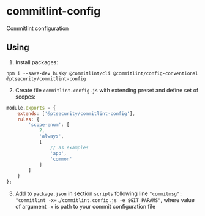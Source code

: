 # commitlint-config
Commitlint configuration

## Using
1. Install packages: 
```
npm i --save-dev husky @commitlint/cli @commitlint/config-conventional @ptsecurity/commitlint-config
```
2. Create file `commitlint.config.js` with extending preset and define set of scopes:
```javascript
module.exports = {
    extends: ['@ptsecurity/commitlint-config'],
    rules: {
        'scope-enum': [ 
            2,
            'always',
            [
                // as examples
                'app', 
                'common'
            ]
        ]
    }
};
```
3. Add to `package.json` in section `scripts` following line `"commitmsg": "commitlint -x=./commitlint.config.js -e $GIT_PARAMS"`, where value of argument `-x` is path to your commit configuration file
